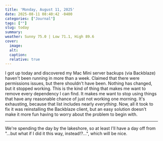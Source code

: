 ```yaml
---
title: 'Monday, August 11, 2025'
date: 2025-08-11 08:40:42 -0400
categories: ["Journal"]
tags: [""]
slug: today
summary: 
weather: Sunny 75.0 | Low 71.1, High 89.6
cover: 
  image: 
  alt: 
  caption: 
  relative: true
---
```


I got up today and discovered my Mac Mini server backups (via Backblaze) haven't been running in more than a week. Claimed that there were permissions issues, but there shouldn't have been. Nothing has changed, but it stopped working. This is the kind of thing that makes me want to remove every dependency I can find. It makes me want to stop using things that have any reasonable chance of just not working one morning. It's exhausting, because that list includes nearly _everything_. Now, all it took to fix it was reinstalling the Backblaze client, but an easy solution doesn't make it more fun having to worry about the problem to begin with.

----

We're spending the day by the lakeshore, so at least I'll have a day off from "...but what if I did it this way, instead!?...", which will be nice.
